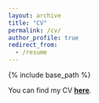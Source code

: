 ```yaml
---
layout: archive
title: "CV"
permalink: /cv/
author_profile: true
redirect_from:
  - /resume
---
```


{% include base_path %}

You can find my CV [**here**](/cv.pdf).
